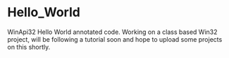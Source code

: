 # Hello_World
WinApi32 Hello World annotated code. Working on a class based Win32 project, will be following a tutorial soon and hope to upload some projects on this shortly.
